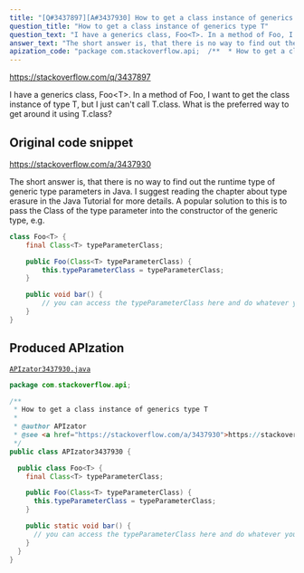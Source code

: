 ```yaml
---
title: "[Q#3437897][A#3437930] How to get a class instance of generics type T"
question_title: "How to get a class instance of generics type T"
question_text: "I have a generics class, Foo<T>. In a method of Foo, I want to get the class instance of type T, but I just can't call T.class. What is the preferred way to get around it using T.class?"
answer_text: "The short answer is, that there is no way to find out the runtime type of generic type parameters in Java. I suggest reading the chapter about type erasure in the Java Tutorial for more details. A popular solution to this is to pass the Class of the type parameter into the constructor of the generic type, e.g."
apization_code: "package com.stackoverflow.api;  /**  * How to get a class instance of generics type T  *  * @author APIzator  * @see <a href=\"https://stackoverflow.com/a/3437930\">https://stackoverflow.com/a/3437930</a>  */ public class APIzator3437930 {    public class Foo<T> {     final Class<T> typeParameterClass;      public Foo(Class<T> typeParameterClass) {       this.typeParameterClass = typeParameterClass;     }      public static void bar() {       // you can access the typeParameterClass here and do whatever you like     }   } }"
---
```


https://stackoverflow.com/q/3437897

I have a generics class, Foo&lt;T&gt;. In a method of Foo, I want to get the class instance of type T, but I just can&#x27;t call T.class.
What is the preferred way to get around it using T.class?



## Original code snippet

https://stackoverflow.com/a/3437930

The short answer is, that there is no way to find out the runtime type of generic type parameters in Java. I suggest reading the chapter about type erasure in the Java Tutorial for more details.
A popular solution to this is to pass the Class of the type parameter into the constructor of the generic type, e.g.

```java
class Foo<T> {
    final Class<T> typeParameterClass;

    public Foo(Class<T> typeParameterClass) {
        this.typeParameterClass = typeParameterClass;
    }

    public void bar() {
        // you can access the typeParameterClass here and do whatever you like
    }
}
```

## Produced APIzation

[`APIzator3437930.java`](https://github.com/pasqualesalza/apization-temp-data/raw/master/apizations/java/APIzator3437930.java)

```java
package com.stackoverflow.api;

/**
 * How to get a class instance of generics type T
 *
 * @author APIzator
 * @see <a href="https://stackoverflow.com/a/3437930">https://stackoverflow.com/a/3437930</a>
 */
public class APIzator3437930 {

  public class Foo<T> {
    final Class<T> typeParameterClass;

    public Foo(Class<T> typeParameterClass) {
      this.typeParameterClass = typeParameterClass;
    }

    public static void bar() {
      // you can access the typeParameterClass here and do whatever you like
    }
  }
}

```